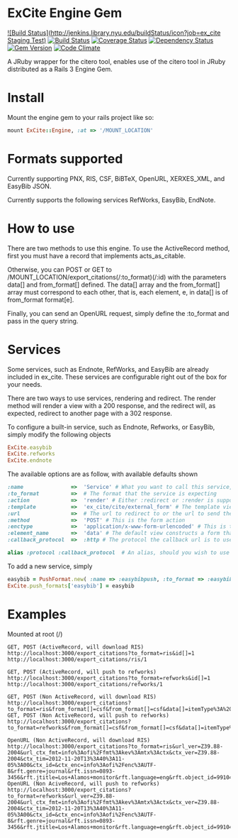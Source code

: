 ExCite Engine Gem
======================
[![Build Status](http://jenkins.library.nyu.edu/buildStatus/icon?job=ex_cite Staging Test)](http://jenkins.library.nyu.edu/view/Citero/job/ex_cite%20Staging%20Test/)
[![Build Status](https://travis-ci.org/NYULibraries/ex_cite.png?branch=master)](https://travis-ci.org/NYULibraries/ex_cite)
[![Coverage Status](https://coveralls.io/repos/NYULibraries/ex_cite/badge.png?branch=master)](https://coveralls.io/r/NYULibraries/ex_cite?branch=master)
[![Dependency Status](https://gemnasium.com/NYULibraries/ex_cite.png)](https://gemnasium.com/NYULibraries/ex_cite)
[![Gem Version](https://badge.fury.io/rb/ex_cite.png)](http://badge.fury.io/rb/ex_cite)
[![Code Climate](https://codeclimate.com/github/NYULibraries/ex_cite.png)](https://codeclimate.com/github/NYULibraries/ex_cite)

A JRuby wrapper for the citero tool, enables use of the citero tool in JRuby distributed as a Rails 3 Engine Gem.

Install
==========

Mount the engine gem to your rails project like so:

```ruby
mount ExCite::Engine, :at => '/MOUNT_LOCATION'
```

Formats supported
========
Currently supporting PNX, RIS, CSF, BiBTeX, OpenURL, XERXES_XML, and EasyBib JSON.

Currently supports the following services RefWorks, EasyBib, EndNote.


How to use
========

There are two methods to use this engine. To use the ActiveRecord method, first you must have a record that implements acts\_as\_citable.  

Otherwise, you can POST or GET to /MOUNT\_LOCATION/export_citations(/:to_format)(/:id) with the parameters data[] and from\_format[] defined.
The data[] array and the from\_format[] array must correspond to each other, that is, each element, e, in data[] is of from\_format format[e].

Finally, you can send an OpenURL request, simply define the :to_format and pass in the query string.

Services
========

Some services, such as Endnote, RefWorks, and EasyBib are already included in ex_cite. These services are configurable right out of the box for your needs.

There are two ways to use services, rendering and redirect. The render method will render a view with a 200 response, and the redirect will, as expected,
redirect to another page with a 302 response. 

To configure a built-in service, such as Endnote, Refworks, or EasyBib, simply modify the following objects

```ruby
ExCite.easybib
ExCite.refworks
ExCite.endnote
```

The available options are as follow, with available defaults shown

```ruby
:name				=> 	'Service' # What you want to call this service, and how it will be accessed, i.e. 'easybibpush'
:to_format			=>	# The format that the service is expecting
:action				=>	'render' # Either :redirect or :render is supported
:template			=>	'ex_cite/cite/external_form' # The template view to render. You are free to use your own, ex_cite provides one for free!
:url				=>	# The url to redirect to or the url to send the form to
:method				=>	'POST' # This is the form action
:enctype			=>	'application/x-www-form-urlencoded' # This is the enctype for the form
:element_name		=> 	'data' # The default view constructs a form that automatically posts, this is the name of the textbox.
:callback_protocol	=>	:http # The protocol the callback url is to use for this application. Defaults to :http, supports :https

alias :protocol :callback_protocol	# An alias, should you wish to use this outdated version.
```
To add a new service, simply

```ruby
easybib = PushFormat.new( :name => :easybibpush, :to_format => :easybib, :action => :render, :template => "ex_cite/cite/external_form", :url => "http://www.easybib.com/cite/bulk")
ExCite.push_formats['easybib'] = easybib
```
Examples
========

Mounted at root (/)

    GET, POST (ActiveRecord, will download RIS)
    http://localhost:3000/export_citations?to_format=ris&id[]=1
    http://localhost:3000/export_citations/ris/1

    GET, POST (ActiveRecord, will push to refworks)
    http://localhost:3000/export_citations?to_format=refworks&id[]=1
    http://localhost:3000/export_citations/refworks/1

    GET, POST (Non ActiveRecord, will download RIS)
    http://localhost:3000/export_citations?to_format=ris&from_format[]=csf&from_format[]=csf&data[]=itemType%3A%20book&data[]=itemType%3A%20journalArticle
    GET, POST (Non ActiveRecord, will push to refworks)
    http://localhost:3000/export_citations?to_format=refworks&from_format[]=csf&from_format[]=csf&data[]=itemType%3A%20book&data[]=itemType%3A%20journalArticle

    OpenURL (Non ActiveRecord, will download RIS)
    http://localhost:3000/export_citations?to_format=ris&url_ver=Z39.88-2004&url_ctx_fmt=info%3Aofi%2Ffmt%3Akev%3Amtx%3Actx&ctx_ver=Z39.88-2004&ctx_tim=2012-11-20T13%3A40%3A11-05%3A00&ctx_id=&ctx_enc=info%3Aofi%2Fenc%3AUTF-8&rft.genre=journal&rft.issn=0893-3456&rft.jtitle=Los+Alamos+monitor&rft.language=eng&rft.object_id=991042747005504&rft.object_type=JOURNAL&rft.page=1&rft.place=Los+Alamos%2C+N.M.&rft.pub=%5BH.+Markley+McMahon%5D&rft.stitle=ALAMOS+MONITOR+%28LOS+ALAMOS%2C+NM%29&rft.title=Los+Alamos+monitor&rft_val_fmt=info%3Aofi%2Ffmt%3Akev%3Amtx%3Ajournal&rft_id=L&req.ip=127.0.0.1
    OpenURL (Non AciveRecord, will push to refworks)
    http://localhost:3000/export_citations?to_format=refworks&url_ver=Z39.88-2004&url_ctx_fmt=info%3Aofi%2Ffmt%3Akev%3Amtx%3Actx&ctx_ver=Z39.88-2004&ctx_tim=2012-11-20T13%3A40%3A11-05%3A00&ctx_id=&ctx_enc=info%3Aofi%2Fenc%3AUTF-8&rft.genre=journal&rft.issn=0893-3456&rft.jtitle=Los+Alamos+monitor&rft.language=eng&rft.object_id=991042747005504&rft.object_type=JOURNAL&rft.page=1&rft.place=Los+Alamos%2C+N.M.&rft.pub=%5BH.+Markley+McMahon%5D&rft.stitle=ALAMOS+MONITOR+%28LOS+ALAMOS%2C+NM%29&rft.title=Los+Alamos+monitor&rft_val_fmt=info%3Aofi%2Ffmt%3Akev%3Amtx%3Ajournal&rft_id=L&req.ip=127.0.0.1
